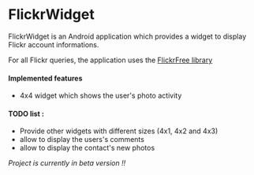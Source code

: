 FlickrWidget
============

FlickrWidget is an Android application which provides a widget to display Flickr account informations.

For all Flickr queries, the application uses the [FlickrFree library][FlickrFree-Library]

#### Implemented features

* 4x4 widget which shows the user's photo activity

#### TODO list :

* Provide other widgets with different sizes (4x1, 4x2 and 4x3)
* allow to display the users's comments
* allow to display the contact's new photos


_Project is currently in beta version !!_

[FlickrFree-Library]: https://github.com/tbruyelle/FlickrFree-Library